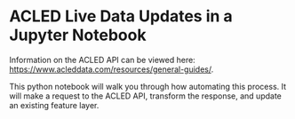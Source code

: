 # ACLED Live Data Updates in a Jupyter Notebook

Information on the ACLED API can be viewed here: https://www.acleddata.com/resources/general-guides/. 

This python notebook will walk you through how automating this process. It will make a request to the ACLED API, transform the response, and update an existing feature layer.